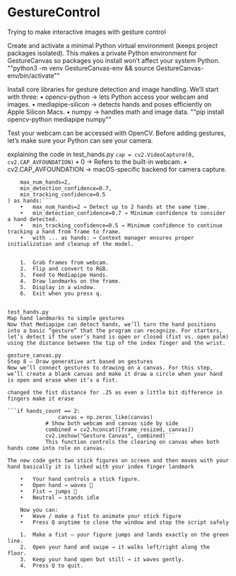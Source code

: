 # GestureControl
Trying to make interactive images with gesture control

Create and activate a minimal Python virtual environment (keeps project packages isolated).
This makes a private Python environment for GestureCanvas so packages you install won’t affect your system Python.
""python3 -m venv GestureCanvas-env && source GestureCanvas-env/bin/activate""

Install core libraries for gesture detection and image handling.
We’ll start with three:
	•	opencv-python → lets Python access your webcam and images.
	•	mediapipe-silicon → detects hands and poses efficiently on Apple Silicon Macs.
	•	numpy → handles math and image data.
""pip install opencv-python mediapipe numpy""

Test your webcam can be accessed with OpenCV.
Before adding gestures, let’s make sure your Python can see your camera.

explaining the code in test_hands.py
```cap = cv2.VideoCapture(0, cv2.CAP_AVFOUNDATION)```
	•	0 → Refers to the built-in webcam.
	•	cv2.CAP_AVFOUNDATION → macOS-specific backend for camera capture.

```with mp_hands.Hands(
    max_num_hands=2,
    min_detection_confidence=0.7,
    min_tracking_confidence=0.5
) as hands:```
	•	max_num_hands=2 → Detect up to 2 hands at the same time.
	•	min_detection_confidence=0.7 → Minimum confidence to consider a hand detected.
	•	min_tracking_confidence=0.5 → Minimum confidence to continue tracking a hand from frame to frame.
	•	with ... as hands: → Context manager ensures proper initialization and cleanup of the model.


	1.	Grab frames from webcam.
	2.	Flip and convert to RGB.
	3.	Feed to Mediapipe Hands.
	4.	Draw landmarks on the frame.
	5.	Display in a window.
	6.	Exit when you press q.


test_hands.py
Map hand landmarks to simple gestures
Now that Mediapipe can detect hands, we’ll turn the hand positions into a basic “gesture” that the program can recognize. For starters, let’s detect if the user’s hand is open or closed (fist vs. open palm) using the distance between the tip of the index finger and the wrist.

gesture_canvas.py
Step 8 — Draw generative art based on gestures
Now we’ll connect gestures to drawing on a canvas. For this step, we’ll create a blank canvas and make it draw a circle when your hand is open and erase when it’s a fist.

changed the fist distance for .25 as even a little bit difference in fingers make it erase

```if hands_count == 2:
                canvas = np.zeros_like(canvas)
            # Show both webcam and canvas side by side
            combined = cv2.hconcat([frame_resized, canvas])
            cv2.imshow("Gesture Canvas", combined)```
			This function controls the clearing on canvas when both hands come into role on canvas.

The new code gets two stick figures on screen and then moves with your hand basically it is linked with your index finger landmark

	•	Your hand controls a stick figure.
	•	Open hand → waves 👋
	•	Fist → jumps 🕺
	•	Neutral → stands idle

	Now you can:
	•	Wave / make a fist to animate your stick figure
	•	Press Q anytime to close the window and stop the script safely

	1.	Make a fist — your figure jumps and lands exactly on the green line.
	2.	Open your hand and swipe → it walks left/right along the floor.
	3.	Keep your hand open but still → it waves gently.
	4.	Press Q to quit.
